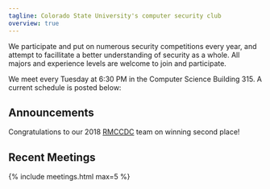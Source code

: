 ```yaml
---
tagline: Colorado State University's computer security club
overview: true
---
```


We participate and put on numerous security competitions every year, and attempt to facillitate a better understanding of security as a whole. All majors and experience levels are welcome to join and participate.

We meet every Tuesday at 6:30 PM in the Computer Science Building 315. A current schedule is posted below:

## Announcements
Congratulations to our 2018 [RMCCDC](http://rmccdc.regis.edu/) team on winning second place! 



## Recent Meetings
{% include meetings.html max=5 %}
